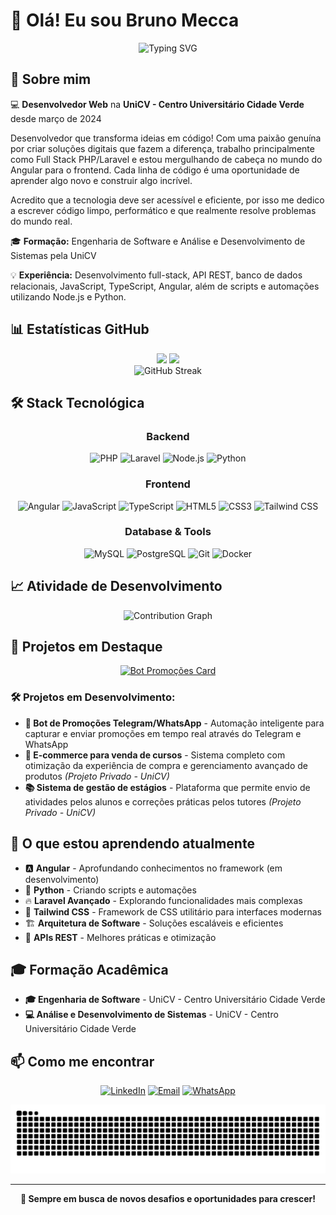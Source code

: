 # 👋 Olá! Eu sou Bruno Mecca

<div align="center">
  <img src="https://readme-typing-svg.demolab.com?font=Fira+Code&size=22&duration=3000&pause=1000&color=E74C3C&center=true&vCenter=true&width=435&lines=Desenvolvedor+Web;PHP+%7C+Laravel+%7C+Angular;Full+Stack+Developer;UniCV+Developer+%F0%9F%9A%80" alt="Typing SVG" />
</div>

## 🚀 Sobre mim

💻 **Desenvolvedor Web** na **UniCV - Centro Universitário Cidade Verde** desde março de 2024

Desenvolvedor que transforma ideias em código! Com uma paixão genuína por criar soluções digitais que fazem a diferença, trabalho principalmente como Full Stack PHP/Laravel e estou mergulhando de cabeça no mundo do Angular para o frontend. Cada linha de código é uma oportunidade de aprender algo novo e construir algo incrível.

Acredito que a tecnologia deve ser acessível e eficiente, por isso me dedico a escrever código limpo, performático e que realmente resolve problemas do mundo real.

🎓 **Formação:** Engenharia de Software e Análise e Desenvolvimento de Sistemas pela UniCV

💡 **Experiência:** Desenvolvimento full-stack, API REST, banco de dados relacionais, JavaScript, TypeScript, Angular, além de scripts e automações utilizando Node.js e Python.

## 📊 Estatísticas GitHub

<div align="center">
  <img height="180em" src="https://github-readme-stats.vercel.app/api?username=brunomecca123&show_icons=true&theme=radical&include_all_commits=true&count_private=true"/>
  <img height="180em" src="https://github-readme-stats.vercel.app/api/top-langs/?username=brunomecca123&layout=compact&langs_count=7&theme=radical"/>
</div>

<div align="center">
  <img src="https://github-readme-streak-stats.herokuapp.com/?user=brunomecca123&theme=radical" alt="GitHub Streak" />
</div>

## 🛠️ Stack Tecnológica

<div align="center">

### Backend
![PHP](https://img.shields.io/badge/PHP-777BB4?style=for-the-badge&logo=php&logoColor=white)
![Laravel](https://img.shields.io/badge/Laravel-FF2D20?style=for-the-badge&logo=laravel&logoColor=white)
![Node.js](https://img.shields.io/badge/Node.js-43853D?style=for-the-badge&logo=node.js&logoColor=white)
![Python](https://img.shields.io/badge/Python-14354C?style=for-the-badge&logo=python&logoColor=white)

### Frontend
![Angular](https://img.shields.io/badge/Angular-DD0031?style=for-the-badge&logo=angular&logoColor=white)
![JavaScript](https://img.shields.io/badge/JavaScript-F7DF1E?style=for-the-badge&logo=javascript&logoColor=black)
![TypeScript](https://img.shields.io/badge/TypeScript-007ACC?style=for-the-badge&logo=typescript&logoColor=white)
![HTML5](https://img.shields.io/badge/HTML5-E34F26?style=for-the-badge&logo=html5&logoColor=white)
![CSS3](https://img.shields.io/badge/CSS3-1572B6?style=for-the-badge&logo=css3&logoColor=white)
![Tailwind CSS](https://img.shields.io/badge/Tailwind_CSS-38B2AC?style=for-the-badge&logo=tailwind-css&logoColor=white)

### Database & Tools
![MySQL](https://img.shields.io/badge/MySQL-00000F?style=for-the-badge&logo=mysql&logoColor=white)
![PostgreSQL](https://img.shields.io/badge/PostgreSQL-316192?style=for-the-badge&logo=postgresql&logoColor=white)
![Git](https://img.shields.io/badge/GIT-E44C30?style=for-the-badge&logo=git&logoColor=white)
![Docker](https://img.shields.io/badge/Docker-2CA5E0?style=for-the-badge&logo=docker&logoColor=white)

</div>

## 📈 Atividade de Desenvolvimento

<div align="center">
  <img src="https://github-readme-activity-graph.vercel.app/graph?username=brunomecca123&theme=redical&hide_border=true&bg_color=0d1117&color=e74c3c&line=e74c3c&point=ffffff" alt="Contribution Graph" />
</div>

## 🎯 Projetos em Destaque

<div align="center">
  
[![Bot Promoções Card](https://github-readme-stats.vercel.app/api/pin/?username=brunomecca123&repo=pegou-promo&theme=radical&description_lines_count=2)](https://github.com/brunomecca123/pegou-promo)

</div>

### 🛠️ Projetos em Desenvolvimento:
- **🤖 Bot de Promoções Telegram/WhatsApp** - Automação inteligente para capturar e enviar promoções em tempo real através do Telegram e WhatsApp
- **🛒 E-commerce para venda de cursos** - Sistema completo com otimização da experiência de compra e gerenciamento avançado de produtos *(Projeto Privado - UniCV)*
- **📚 Sistema de gestão de estágios** - Plataforma que permite envio de atividades pelos alunos e correções práticas pelos tutores *(Projeto Privado - UniCV)*

## 🌱 O que estou aprendendo atualmente

- 🅰️ **Angular** - Aprofundando conhecimentos no framework (em desenvolvimento)
- 🐍 **Python** - Criando scripts e automações
- 🔥 **Laravel Avançado** - Explorando funcionalidades mais complexas
- 🎨 **Tailwind CSS** - Framework de CSS utilitário para interfaces modernas
- 🏗️ **Arquitetura de Software** - Soluções escaláveis e eficientes
- 📡 **APIs REST** - Melhores práticas e otimização

## 🎓 Formação Acadêmica

- **🎓 Engenharia de Software** - UniCV - Centro Universitário Cidade Verde
- **💻 Análise e Desenvolvimento de Sistemas** - UniCV - Centro Universitário Cidade Verde

## 📫 Como me encontrar

<div align="center">

[![LinkedIn](https://img.shields.io/badge/LinkedIn-0077B5?style=for-the-badge&logo=linkedin&logoColor=white)](https://linkedin.com/in/brunomecca123)
[![Email](https://img.shields.io/badge/Email-D14836?style=for-the-badge&logo=gmail&logoColor=white)](mailto:brunomecca@gmail.com)
[![WhatsApp](https://img.shields.io/badge/WhatsApp-25D366?style=for-the-badge&logo=whatsapp&logoColor=white)](https://wa.me/5544991032852)

</div>

<img src="https://raw.githubusercontent.com/brunomecca123/brunomecca123/output/snake.svg" alt="Snake animation" />

---

<div align="center">
  
  **🚀 Sempre em busca de novos desafios e oportunidades para crescer!**
  
</div>
